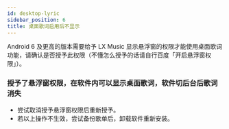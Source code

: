 ```yaml
---
id: desktop-lyric
sidebar_position: 6
title: 桌面歌词启用后不显示
---
```



Android 6 及更高的版本需要给予 LX Music 显示悬浮窗的权限才能使用桌面歌词功能，请确认是否授予此权限（不懂怎么授予的话请自行百度「开启悬浮窗权限」）。

### 授予了悬浮窗权限，在软件内可以显示桌面歌词，软件切后台后歌词消失

- 尝试取消授予悬浮窗权限后重新授予。
- 若以上操作不生效，尝试备份歌单后，卸载软件重新安装。
